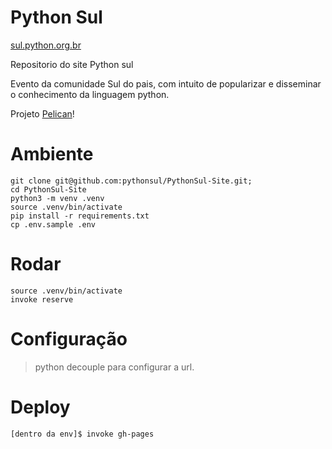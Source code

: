 Python Sul
============

[sul.python.org.br](https://sul.python.org.br)

Repositorio do site Python sul 

Evento da comunidade Sul do pais, com intuito de popularizar e disseminar o conhecimento da linguagem python.

Projeto [Pelican](https://docs.getpelican.com/en/latest/)!

# Ambiente
```shell
git clone git@github.com:pythonsul/PythonSul-Site.git;
cd PythonSul-Site
python3 -m venv .venv
source .venv/bin/activate
pip install -r requirements.txt
cp .env.sample .env
```

# Rodar
```shell
source .venv/bin/activate
invoke reserve
```

# Configuração

> 
> python decouple para configurar a url.
>

# Deploy
```shell
[dentro da env]$ invoke gh-pages
```
